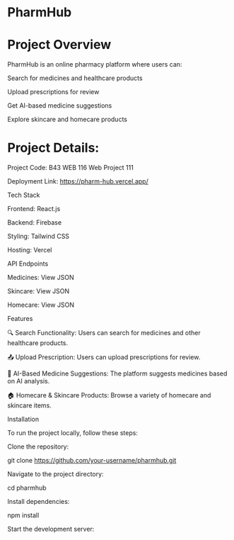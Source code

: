 # PharmHub

# Project Overview

PharmHub is an online pharmacy platform where users can:

Search for medicines and healthcare products

Upload prescriptions for review

Get AI-based medicine suggestions

Explore skincare and homecare products

# Project Details:

Project Code: B43 WEB 116 Web Project 111

Deployment Link: https://pharm-hub.vercel.app/

Tech Stack

Frontend: React.js

Backend: Firebase

Styling: Tailwind CSS

Hosting: Vercel

API Endpoints

Medicines: View JSON

Skincare: View JSON

Homecare: View JSON

Features

🔍 Search Functionality: Users can search for medicines and other healthcare products.

📤 Upload Prescription: Users can upload prescriptions for review.

🤖 AI-Based Medicine Suggestions: The platform suggests medicines based on AI analysis.

🏠 Homecare & Skincare Products: Browse a variety of homecare and skincare items.

Installation

To run the project locally, follow these steps:

Clone the repository:

git clone https://github.com/your-username/pharmhub.git

Navigate to the project directory:

cd pharmhub

Install dependencies:

npm install

Start the development server:

